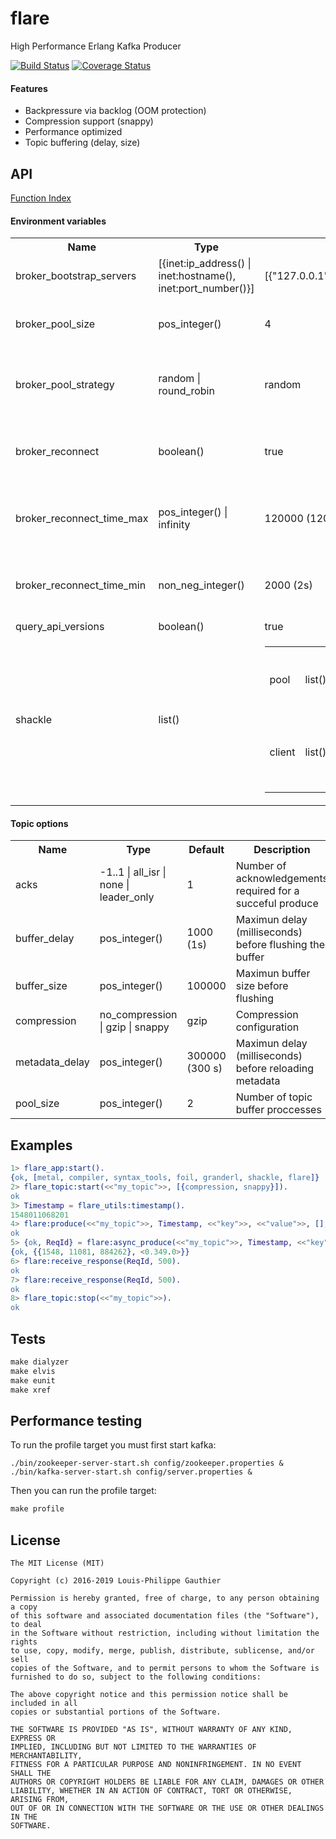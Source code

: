 # flare

High Performance Erlang Kafka Producer

[![Build Status](https://travis-ci.org/lpgauth/flare.svg?branch=master)](https://travis-ci.org/lpgauth/flare)
[![Coverage Status](https://coveralls.io/repos/github/lpgauth/flare/badge.svg?branch=master)](https://coveralls.io/github/lpgauth/flare?branch=master)

#### Features

* Backpressure via backlog (OOM protection)
* Compression support (snappy)
* Performance optimized
* Topic buffering (delay, size)

## API
<a href="http://github.com/lpgauth/flare/blob/master/doc/flare.md#index" class="module">Function Index</a>

#### Environment variables

<table width="100%">
  <theader>
    <th>Name</th>
    <th>Type</th>
    <th>Default</th>
    <th>Description</th>
  </theader>
  <tr>
    <td>broker_bootstrap_servers</td>
    <td>[{inet:ip_address() | inet:hostname(), inet:port_number()}]</td>
    <td>[{"127.0.0.1", 9092}]</td>
    <td>Bootstrap servers used to query topic metadata</td>
  </tr>
  <tr>
    <td>broker_pool_size</td>
    <td>pos_integer()</td>
    <td>4</td>
    <td>Number of connections per broker (deprecated - use
      <pre>{shackle, [{pool, [{pool_size, N}]}]}</pre>)</td>
  </tr>
  <tr>
    <td>broker_pool_strategy</td>
    <td>random | round_robin</td>
    <td>random</td>
    <td>Broker connection selection strategy (deprecated - use
      <pre>{shackle, [{pool, [{pool_strategy, X}]}]}</pre>)</td>
  </tr>
  <tr>
    <td>broker_reconnect</td>
    <td>boolean()</td>
    <td>true</td>
    <td>Reconnect closed broker connections (deprecated - use
      <pre>{shackle, [{client, [{reconnect, Value}]}]}</pre>)</td>
  </tr>
  <tr>
    <td>broker_reconnect_time_max</td>
    <td>pos_integer() | infinity</td>
    <td>120000 (120s)</td>
    <td>Maximum reconnect time (milliseconds) (deprecated - use
      <pre>{shackle, [{client, [{reconnect_time_max, Value}]}]}</pre>)</td>
  </tr>
  <tr>
    <td>broker_reconnect_time_min</td>
    <td>non_neg_integer()</td>
    <td>2000 (2s)</td>
    <td>Minimum reconnect time (milliseconds) (deprecated - use
      <pre>{shackle, [{client, [{reconnect_time_min, Value}]}]}</pre>)</td>
  </tr>
  <tr>
    <td>query_api_versions</td>
    <td>boolean()</td>
    <td>true</td>
    <td>Set to false when using Kafka version 0.9 or less</td>
  </tr>
  <tr>
    <td>shackle</td>
    <td>list()</td>
    <td>
      <table>
        <tr>
          <td>pool</td>
          <td>list()</td>
          <td>[]</td>
          <td>List of options passed to shackle_pool instance</td>
        </tr>
        <tr>
          <td>client</td>
          <td>list()</td>
          <td>[]</td>
          <td>List of options passed to shackle client instance</td>
        </tr>
      </table>
    </td>
    <td>Set to false when using Kafka version 0.9 or less</td>
  </tr>
</table>

#### Topic options

<table width="100%">
  <theader>
    <th>Name</th>
    <th>Type</th>
    <th>Default</th>
    <th>Description</th>
  </theader>
  <tr>
    <td>acks</td>
    <td>-1..1 | all_isr | none | leader_only</td>
    <td>1</td>
    <td>Number of acknowledgements required for a succeful produce </td>
  </tr>
  <tr>
    <td>buffer_delay</td>
    <td>pos_integer()</td>
    <td>1000 (1s)</td>
    <td>Maximun delay (milliseconds) before flushing the buffer</td>
  </tr>
  <tr>
    <td>buffer_size</td>
    <td>pos_integer()</td>
    <td>100000</td>
    <td>Maximun buffer size before flushing</td>
  </tr>
  <tr>
    <td>compression</td>
    <td>no_compression | gzip | snappy</td>
    <td>gzip</td>
    <td>Compression configuration</td>
  </tr>
  <tr>
    <td>metadata_delay</td>
    <td>pos_integer()</td>
    <td>300000 (300 s)</td>
    <td>Maximun delay (milliseconds) before reloading metadata</td>
  </tr>
  <tr>
    <td>pool_size</td>
    <td>pos_integer()</td>
    <td>2</td>
    <td>Number of topic buffer proccesses</td>
  </tr>
</table>

## Examples

```erlang
1> flare_app:start().
{ok, [metal, compiler, syntax_tools, foil, granderl, shackle, flare]}
2> flare_topic:start(<<"my_topic">>, [{compression, snappy}]).
ok
3> Timestamp = flare_utils:timestamp().
1548011068201
4> flare:produce(<<"my_topic">>, Timestamp, <<"key">>, <<"value">>, [], 500).
ok
5> {ok, ReqId} = flare:async_produce(<<"my_topic">>, Timestamp, <<"key">>, <<"value">>, [], self()).
{ok, {{1548, 11081, 884262}, <0.349.0>}}
6> flare:receive_response(ReqId, 500).
ok
7> flare:receive_response(ReqId, 500).
ok
8> flare_topic:stop(<<"my_topic">>).
ok
```

## Tests

```makefile
make dialyzer
make elvis
make eunit
make xref
```

## Performance testing

To run the profile target you must first start kafka:

```
./bin/zookeeper-server-start.sh config/zookeeper.properties &
./bin/kafka-server-start.sh config/server.properties &
```

Then you can run the profile target:

```makefile
make profile
```

## License

```license
The MIT License (MIT)

Copyright (c) 2016-2019 Louis-Philippe Gauthier

Permission is hereby granted, free of charge, to any person obtaining a copy
of this software and associated documentation files (the "Software"), to deal
in the Software without restriction, including without limitation the rights
to use, copy, modify, merge, publish, distribute, sublicense, and/or sell
copies of the Software, and to permit persons to whom the Software is
furnished to do so, subject to the following conditions:

The above copyright notice and this permission notice shall be included in all
copies or substantial portions of the Software.

THE SOFTWARE IS PROVIDED "AS IS", WITHOUT WARRANTY OF ANY KIND, EXPRESS OR
IMPLIED, INCLUDING BUT NOT LIMITED TO THE WARRANTIES OF MERCHANTABILITY,
FITNESS FOR A PARTICULAR PURPOSE AND NONINFRINGEMENT. IN NO EVENT SHALL THE
AUTHORS OR COPYRIGHT HOLDERS BE LIABLE FOR ANY CLAIM, DAMAGES OR OTHER
LIABILITY, WHETHER IN AN ACTION OF CONTRACT, TORT OR OTHERWISE, ARISING FROM,
OUT OF OR IN CONNECTION WITH THE SOFTWARE OR THE USE OR OTHER DEALINGS IN THE
SOFTWARE.
```
